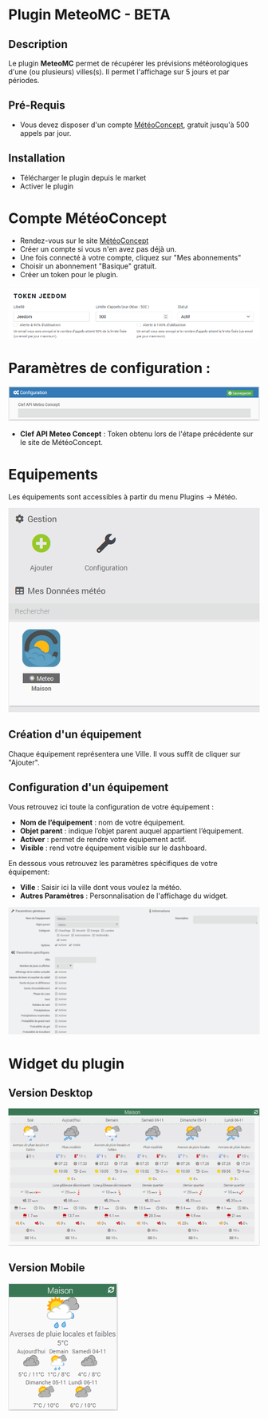 # Plugin MeteoMC - BETA

## Description

Le plugin **MeteoMC** permet de récupérer les prévisions météorologiques d'une (ou plusieurs) villes(s). Il permet l'affichage sur 5 jours et par périodes.

## Pré-Requis

- Vous devez disposer d'un compte [MétéoConcept](https://api.meteo-concept.com), gratuit jusqu'à 500 appels par jour.

## Installation 

- Télécharger le plugin depuis le market
- Activer le plugin

# Compte MétéoConcept

- Rendez-vous sur le site [MétéoConcept](https://api.meteo-concept.com/register/)
- Créer un compte si vous n'en avez pas déjà un.
- Une fois connecté à votre compte, cliquez sur "Mes abonnements"
- Choisir un abonnement "Basique" gratuit.
- Créer un token pour le plugin.

![NewToken](../images/token.png)

# Paramètres de configuration :

![Configuration](../images/configuration.png)

- **Clef API Meteo Concept** : Token obtenu lors de l'étape précédente sur le site de MétéoConcept.

# Equipements

Les équipements sont accessibles à partir du menu Plugins → Météo.

![Equipements](../images/equipements.png)

## Création d'un équipement

Chaque équipement représentera une Ville. Il vous suffit de cliquer sur "Ajouter".

## Configuration d'un équipement

Vous retrouvez ici toute la configuration de votre équipement :

- **Nom de l’équipement** : nom de votre équipement.
- **Objet parent** : indique l’objet parent auquel appartient l’équipement.
- **Activer** : permet de rendre votre équipement actif.
- **Visible** : rend votre équipement visible sur le dashboard.

En dessous vous retrouvez les paramètres spécifiques de votre équipement:

- **Ville** : Saisir ici la ville dont vous voulez la météo.
- **Autres Paramètres** : Personnalisation de l'affichage du widget.

![Equipement](../images/equipement.png)

# Widget du plugin

## Version Desktop

![Desktop](../images/desktop.png)

## Version Mobile

![Mobile](../images/mobile.png)
